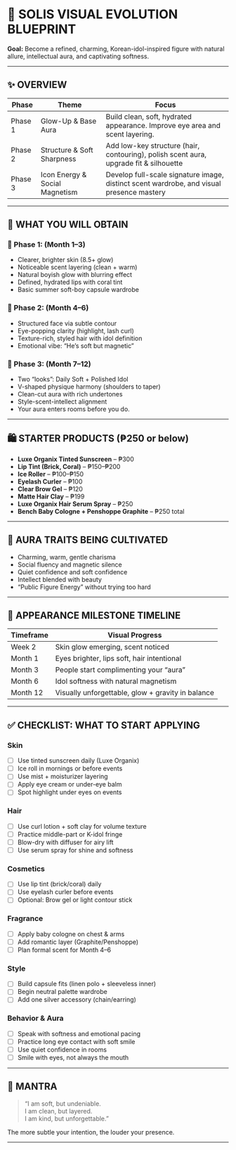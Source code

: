 # 🌟 SOLIS VISUAL EVOLUTION BLUEPRINT
**Goal:** Become a refined, charming, Korean-idol-inspired figure with natural allure, intellectual aura, and captivating softness.

---

## ✨ OVERVIEW

| Phase | Theme | Focus |
|-------|-------|-------|
| Phase 1 | Glow-Up & Base Aura | Build clean, soft, hydrated appearance. Improve eye area and scent layering. |
| Phase 2 | Structure & Soft Sharpness | Add low-key structure (hair, contouring), polish scent aura, upgrade fit & silhouette |
| Phase 3 | Icon Energy & Social Magnetism | Develop full-scale signature image, distinct scent wardrobe, and visual presence mastery |

---

## 🎁 WHAT YOU WILL OBTAIN

### 🌱 Phase 1: (Month 1–3)
- Clearer, brighter skin (8.5+ glow)
- Noticeable scent layering (clean + warm)
- Natural boyish glow with blurring effect
- Defined, hydrated lips with coral tint
- Basic summer soft-boy capsule wardrobe

### 🧊 Phase 2: (Month 4–6)
- Structured face via subtle contour
- Eye-popping clarity (highlight, lash curl)
- Texture-rich, styled hair with idol definition
- Emotional vibe: “He’s soft but magnetic”

### 🖤 Phase 3: (Month 7–12)
- Two “looks”: Daily Soft + Polished Idol
- V-shaped physique harmony (shoulders to taper)
- Clean-cut aura with rich undertones
- Style-scent-intellect alignment
- Your aura enters rooms before you do.

---

## 🛍️ STARTER PRODUCTS (₱250 or below)

- **Luxe Organix Tinted Sunscreen** – ₱300
- **Lip Tint (Brick, Coral)** – ₱150–₱200
- **Ice Roller** – ₱100–₱150
- **Eyelash Curler** – ₱100
- **Clear Brow Gel** – ₱120
- **Matte Hair Clay** – ₱199
- **Luxe Organix Hair Serum Spray** – ₱250
- **Bench Baby Cologne + Penshoppe Graphite** – ₱250 total

---

## 🧠 AURA TRAITS BEING CULTIVATED

- Charming, warm, gentle charisma
- Social fluency and magnetic silence
- Quiet confidence and soft confidence
- Intellect blended with beauty
- “Public Figure Energy” without trying too hard

---

## 📅 APPEARANCE MILESTONE TIMELINE

| Timeframe | Visual Progress |
|-----------|-----------------|
| Week 2 | Skin glow emerging, scent noticed |
| Month 1 | Eyes brighter, lips soft, hair intentional |
| Month 3 | People start complimenting your “aura” |
| Month 6 | Idol softness with natural magnetism |
| Month 12 | Visually unforgettable, glow + gravity in balance |

---

## ✅ CHECKLIST: WHAT TO START APPLYING

### Skin
- [ ] Use tinted sunscreen daily (Luxe Organix)
- [ ] Ice roll in mornings or before events
- [ ] Use mist + moisturizer layering
- [ ] Apply eye cream or under-eye balm
- [ ] Spot highlight under eyes on events

### Hair
- [ ] Use curl lotion + soft clay for volume texture
- [ ] Practice middle-part or K-idol fringe
- [ ] Blow-dry with diffuser for airy lift
- [ ] Use serum spray for shine and softness

### Cosmetics
- [ ] Use lip tint (brick/coral) daily
- [ ] Use eyelash curler before events
- [ ] Optional: Brow gel or light contour stick

### Fragrance
- [ ] Apply baby cologne on chest & arms
- [ ] Add romantic layer (Graphite/Penshoppe)
- [ ] Plan formal scent for Month 4–6

### Style
- [ ] Build capsule fits (linen polo + sleeveless inner)
- [ ] Begin neutral palette wardrobe
- [ ] Add one silver accessory (chain/earring)

### Behavior & Aura
- [ ] Speak with softness and emotional pacing
- [ ] Practice long eye contact with soft smile
- [ ] Use quiet confidence in rooms
- [ ] Smile with eyes, not always the mouth

---

## 🧠 MANTRA

> “I am soft, but undeniable.  
> I am clean, but layered.  
> I am kind, but unforgettable.”  

The more subtle your intention, the louder your presence.

---
